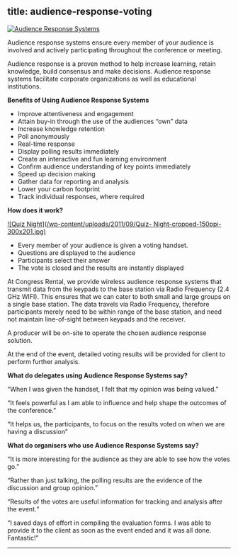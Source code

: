  title: audience-response-voting
----------------------------------------------------------

[ ![Audience Response Systems](/wp-content/uploads/2011/09/13.png)](/wp-content/uploads/2011/09/13.png)

Audience response systems ensure every member of your audience is involved and actively participating throughout the conference or meeting.

Audience response is a proven method to help increase learning, retain knowledge, build consensus and make decisions. Audience response systems facilitate corporate organizations as well as educational institutions.

           

**Benefits of Using Audience Response Systems**

 - Improve attentiveness and engagement
 - Attain buy-in through the use of the audiences &ldquo;own&rdquo; data
 - Increase knowledge retention
 - Poll anonymously
 - Real-time response
 - Display polling results immediately
 - Create an interactive and fun learning environment
 - Confirm audience understanding of key points immediately
 - Speed up decision making
 - Gather data for reporting and analysis
 - Lower your carbon footprint
 - Track individual responses, where required

**How does it work?**

[ ![Quiz Night](/wp-content/uploads/2011/09/Quiz- Night-cropped-150ppi-300x201.jpg)](/wp-content/uploads/2011/09/Quiz-Night-cropped-150ppi.jpg)

 - Every member of your audience is given a voting handset.   
 - Questions are displayed to the audience   
 - Participants select their answer   
 - The vote is closed and the results are instantly displayed

At Congress Rental, we provide wireless audience response systems that transmit data from the keypads to the base station via Radio Frequency (2.4 GHz WIFI). This ensures that we can cater to both small and large groups on a single base station. The data travels via Radio Frequency, therefore participants merely need to be within range of the base station, and need not maintain line-of-sight between keypads and the receiver.

A producer will be on-site to operate the chosen audience response solution.

At the end of the event, detailed voting results will be provided for client to perform further analysis.

**What do delegates using Audience Response Systems say?**

&ldquo;When I was given the handset, I felt that my opinion was being valued.&rdquo;

&ldquo;It feels powerful as I am able to influence and help shape the outcomes of the conference.&rdquo;

&ldquo;It helps us, the participants, to focus on the results voted on when we are having a discussion&rdquo;

**What do organisers who use Audience Response Systems say?**

&ldquo;It is more interesting for the audience as they are able to see how the votes go.&rdquo;

&ldquo;Rather than just talking, the polling results are the evidence of the discussion and group opinion.&rdquo;

&ldquo;Results of the votes are useful information for tracking and analysis after the event.&ldquo; 

&ldquo;I saved days of effort in compiling the evaluation forms. I was able to provide it to the client as soon as the event ended and it was all done. Fantastic!&rdquo;




----------------------------------------------------------
